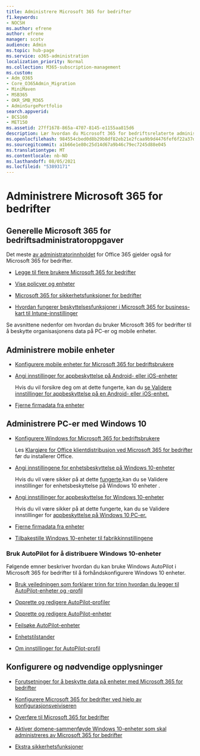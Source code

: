 ```yaml
---
title: Administrere Microsoft 365 for bedrifter
f1.keywords:
- NOCSH
ms.author: efrene
author: efrene
manager: scotv
audience: Admin
ms.topic: hub-page
ms.service: o365-administration
localization_priority: Normal
ms.collection: M365-subscription-management
ms.custom:
- Adm_O365
- Core_O365Admin_Migration
- MiniMaven
- MSB365
- OKR_SMB_M365
- AdminSurgePortfolio
search.appverid:
- BCS160
- MET150
ms.assetid: 27ff1678-865a-4707-8145-e1155aa815d6
description: Lær hvordan du Microsoft 365 for bedriftsrelaterte administratoroppgaver, mobile enheter, Windows 10 PC-er og mange slike oppgaver.
ms.openlocfilehash: 984554cbed0d8b29b8df82eb21e2fcaa9b9d4476fef6f22a37d253d92888d9cc
ms.sourcegitcommit: a1b66e1e80c25d14d67a9b46c79ec7245d88e045
ms.translationtype: MT
ms.contentlocale: nb-NO
ms.lasthandoff: 08/05/2021
ms.locfileid: "53893171"
---
```

# <a name="manage-microsoft-365-for-business"></a>Administrere Microsoft 365 for bedrifter

## <a name="general-microsoft-365-for-business-admin-tasks"></a>Generelle Microsoft 365 for bedriftsadministratoroppgaver

Det meste [av administratorinnholdet](/office365/admin/admin-home) for Office 365 gjelder også for Microsoft 365 for bedrifter.

- [Legge til flere brukere Microsoft 365 for bedrifter](../admin/add-users/add-users.md)
    
- [Vise policyer og enheter](view-policies-and-devices.md)
    
- [Microsoft 365 for sikkerhetsfunksjoner for bedrifter](security-features.md)
    
- [Hvordan fungerer beskyttelsesfunksjoner i Microsoft 365 for business-kart til Intune-innstillinger](map-protection-features-to-intune-settings.md)
    
Se avsnittene nedenfor om hvordan du bruker Microsoft 365 for bedrifter til å beskytte organisasjonens data på PC-er og mobile enheter.
  
## <a name="manage-mobile-devices"></a>Administrere mobile enheter

- [Konfigurere mobile enheter for Microsoft 365 for bedriftsbrukere](set-up-mobile-devices.md)
    
- [Angi innstillinger for appbeskyttelse på Android- eller iOS-enheter](app-protection-settings-for-android-and-ios.md)
    
    Hvis du vil forsikre deg om at dette fungerte, kan du [se Validere innstillinger for appbeskyttelse på en Android- eller iOS-enhet.](validate-settings-on-android-or-ios.md) 
    
- [Fjerne firmadata fra enheter](remove-company-data.md)
    
## <a name="manage-windows-10-pcs"></a>Administrere PC-er med Windows 10

- [Konfigurere Windows for Microsoft 365 for bedriftsbrukere](set-up-windows-devices.md)

    Les [Klargjøre for Office klientdistribusjon ved Microsoft 365 for bedrifter](prepare-for-office-client-deployment.md) før du installerer Office. 
    
- [Angi innstillingene for enhetsbeskyttelse på Windows 10-enheter](protection-settings-for-windows-10-pcs.md)
    
    Hvis du vil være sikker på at dette [fungerte,](validate-settings-on-windows-10-pcs.md)kan du se Validere innstillinger for enhetsbeskyttelse på Windows 10 enheter . 
    
- [Angi innstillinger for appbeskyttelse for Windows 10-enheter](protection-settings-for-windows-10-devices.md)
    
    Hvis du vil være sikker på at dette fungerte, kan du se Validere innstillinger for [appbeskyttelse på Windows 10 PC-er.](validate-protection-settings-on-windows-10-pcs.md) 
    
- [Fjerne firmadata fra enheter](remove-company-data.md)
    
- [Tilbakestille Windows 10-enheter til fabrikkinnstillingene](reset-devices-to-factory-settings.md)
    
### <a name="use-autopilot-to-deploy-windows-10-devices"></a>Bruk AutoPilot for å distribuere Windows 10-enheter

Følgende emner beskriver hvordan du kan bruke Windows AutoPilot i Microsoft 365 for bedrifter til å forhåndskonfigurere Windows 10 enheter.
  
- [Bruk veiledningen som forklarer trinn for trinn hvordan du legger til AutoPilot-enheter og -profil](add-autopilot-devices-and-profile.md)
    
- [Opprette og redigere AutoPilot-profiler](create-and-edit-autopilot-profiles.md)
    
- [Opprette og redigere AutoPilot-enheter](create-and-edit-autopilot-devices.md)
    
- [Feilsøke AutoPilot-enheter](troubleshoot-autopilot-errors.md)
    
- [Enhetstilstander](device-states.md)
    
- [Om innstillinger for AutoPilot-profil](autopilot-profile-settings.md)
    
## <a name="set-up-and-prerequisite-information"></a>Konfigurere og nødvendige opplysninger

- [Forutsetninger for å beskytte data på enheter med Microsoft 365 for bedrifter](pre-requisites-for-data-protection.md)
    
- [Konfigurere Microsoft 365 for bedrifter ved hjelp av konfigurasjonsveiviseren](set-up.md)
    
- [Overføre til Microsoft 365 for bedrifter](migrate-to-microsoft-365-business.md)
    
- [Aktiver domene-sammenføyde Windows 10-enheter som skal administreres av Microsoft 365 for bedrifter](manage-windows-devices.md)
    
- [Ekstra sikkerhetsfunksjoner](security-features.md#additional-security-features)
